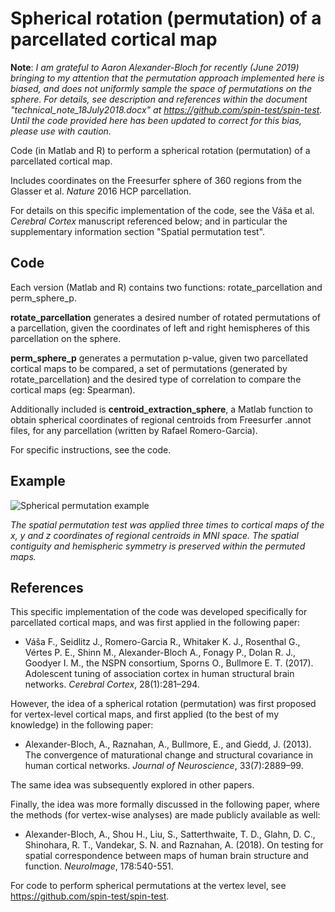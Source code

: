# Spherical rotation (permutation) of a parcellated cortical map

**Note**: *I am grateful to Aaron Alexander-Bloch for recently (June 2019) bringing to my attention that the permutation approach implemented here is biased, and does not uniformly sample the space of permutations on the sphere. For details, see description and references within the document "technical_note_18July2018.docx" at https://github.com/spin-test/spin-test. Until the code provided here has been updated to correct for this bias, please use with caution.*

Code (in Matlab and R) to perform a spherical rotation (permutation) of a parcellated cortical map. 

Includes coordinates on the Freesurfer sphere of 360 regions from the Glasser et al. *Nature* 2016 HCP parcellation.

For details on this specific implementation of the code, see the Váša et al. *Cerebral Cortex* manuscript referenced below; and in particular the supplementary information section "Spatial permutation test".

## Code

Each version (Matlab and R) contains two functions: rotate_parcellation and perm_sphere_p. 

**rotate_parcellation** generates a desired number of rotated permutations of a parcellation, given the coordinates of left and right hemispheres of this parcellation on the sphere.

**perm_sphere_p** generates a permutation p-value, given two parcellated cortical maps to be compared, a set of permutations (generated by rotate_parcellation) and the desired type of correlation to compare the cortical maps (eg: Spearman).

Additionally included is **centroid_extraction_sphere**, a Matlab function to obtain spherical coordinates of regional centroids from Freesurfer .annot files, for any parcellation (written by Rafael Romero-Garcia).

For specific instructions, see the code.

## Example

![Spherical permutation example](/spherical_permutation_example.png)

*The spatial permutation test was applied three times to cortical maps of the x, y and z coordinates of regional centroids in MNI space. The spatial contiguity and hemispheric symmetry is preserved within the permuted maps.*

## References

This specific implementation of the code was developed specifically for parcellated cortical maps, and was first applied in the following paper:

  * Váša F., Seidlitz J., Romero-Garcia R., Whitaker K. J., Rosenthal G., Vértes P. E., Shinn M., Alexander-Bloch A., Fonagy P., Dolan R. J., Goodyer I. M., the NSPN consortium, Sporns O., Bullmore E. T. (2017). Adolescent tuning of association cortex in human structural brain networks. *Cerebral Cortex*, 28(1):281–294.

However, the idea of a spherical rotation (permutation) was first proposed for vertex-level cortical maps, and first applied (to the best of my knowledge) in the following paper:

  * Alexander-Bloch, A., Raznahan, A., Bullmore, E., and Giedd, J. (2013). The convergence of maturational change and structural covariance in human cortical networks. *Journal of Neuroscience*, 33(7):2889–99.

The same idea was subsequently explored in other papers.

Finally, the idea was more formally discussed in the following paper, where the methods (for vertex-wise analyses) are made publicly available as well: 

  * Alexander-Bloch, A., Shou H., Liu, S., Satterthwaite, T. D., Glahn, D. C., Shinohara, R. T., Vandekar, S. N. and Raznahan, A. (2018). On testing for spatial correspondence between maps of human brain structure and function. *NeuroImage*, 178:540-551.
  
For code to perform spherical permutations at the vertex level, see https://github.com/spin-test/spin-test.
